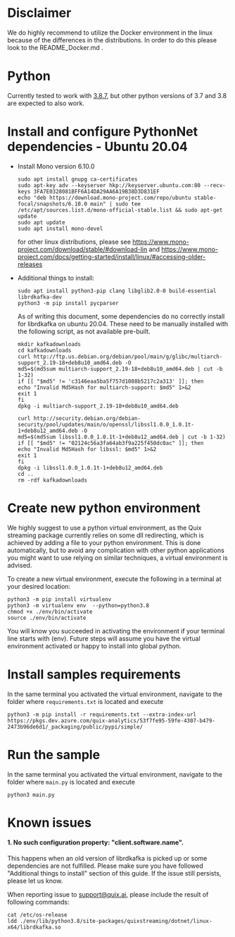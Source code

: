 
# Disclaimer
 
We do highly recommend to utilize the Docker environment in the linux because of the differences in the distributions. In order to do this please look to the README_Docker.md .
 
# Python
Currently tested to work with [3.8.7](https://www.python.org/downloads/release/python-387/), but other python versions of 3.7 and 3.8 are expected to also work.

# Install and configure PythonNet dependencies - Ubuntu 20.04
- Install Mono version 6.10.0
    ```
    sudo apt install gnupg ca-certificates
    sudo apt-key adv --keyserver hkp://keyserver.ubuntu.com:80 --recv-keys 3FA7E0328081BFF6A14DA29AA6A19B38D3D831EF
    echo "deb https://download.mono-project.com/repo/ubuntu stable-focal/snapshots/6.10.0 main" | sudo tee /etc/apt/sources.list.d/mono-official-stable.list && sudo apt-get update
    sudo apt update
    sudo apt install mono-devel
    ```  
    for other linux distributions, please see https://www.mono-project.com/download/stable/#download-lin and https://www.mono-project.com/docs/getting-started/install/linux/#accessing-older-releases

- Additional things to install:
    ```
    sudo apt install python3-pip clang libglib2.0-0 build-essential librdkafka-dev
    python3 -m pip install pycparser
    ```
    As of writing this document, some dependencies do no correctly install for librdkafka on ubuntu 20.04. These need to be manually installed with the following script, as not available pre-built.
    ```
    mkdir kafkadownloads
    cd kafkadownloads
    curl http://ftp.us.debian.org/debian/pool/main/g/glibc/multiarch-support_2.19-18+deb8u10_amd64.deb -O
    md5=$(md5sum multiarch-support_2.19-18+deb8u10_amd64.deb | cut -b 1-32)
    if [[ "$md5" != 'c3146eaa5ba5f757d1088b5217c2a313' ]]; then
    echo "Invalid Md5Hash for multiarch-support: $md5" 1>&2
    exit 1
    fi
    dpkg -i multiarch-support_2.19-18+deb8u10_amd64.deb

    curl http://security.debian.org/debian-security/pool/updates/main/o/openssl/libssl1.0.0_1.0.1t-1+deb8u12_amd64.deb -O
    md5=$(md5sum libssl1.0.0_1.0.1t-1+deb8u12_amd64.deb | cut -b 1-32)
    if [[ "$md5" != "02124c56a3fa64ab3f9a225f450dc0ac" ]]; then
    echo "Invalid Md5Hash for libssl: $md5" 1>&2
    exit 1
    fi
    dpkg -i libssl1.0.0_1.0.1t-1+deb8u12_amd64.deb
    cd ..
    rm -rdf kafkadownloads
    ```


# Create new python environment
We highly suggest to use a python virtual environment, as the Quix streaming package currently relies on some dll redirecting, which is achieved by adding a file to your python environment. This is done automatically, but to avoid any complication with other python applications you might want to use relying on similar techniques, a virtual environment is advised.

To create a new virtual environment, execute the following in a terminal at your desired location:
```
python3 -m pip install virtualenv
python3 -m virtualenv env  --python=python3.8
chmod +x ./env/bin/activate
source ./env/bin/activate
```
You will know you succeeded in activating the environment if your terminal line starts with (env). Future steps will assume you have the virtual environment activated or happy to install into global python.

# Install samples requirements
In the same terminal you activated the virtual environment, navigate to the folder where `requirements.txt` is located and execute
```
python3 -m pip install -r requirements.txt --extra-index-url https://pkgs.dev.azure.com/quix-analytics/53f7fe95-59fe-4307-b479-2473b96de6d1/_packaging/public/pypi/simple/
```

# Run the sample 
In the same terminal you activated the virtual environment, navigate to the folder where `main.py` is located and execute
```
python3 main.py
```

# Known issues
#### 1. No such configuration property: "client.software.name".
This happens when an old version of librdkafka is picked up or some dependencies are not fulfilled. Please make sure you have followed "Additional things to install" section of this guide. If the issue still persists, please let us know.

When reporting issue to support@quix.ai, please include the result of following commands:
```
cat /etc/os-release
ldd ./env/lib/python3.8/site-packages/quixstreaming/dotnet/linux-x64/librdkafka.so
```

